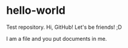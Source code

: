 # hello-world
Test repository. Hi, GitHub! Let's be friends! ;D

I am a file and you put documents in me.
